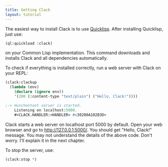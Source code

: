 ```yaml
---
title: Getting Clack
layout: tutorial
---
```


The easiest way to install Clack is to use
[Quicklisp](http://beta.quicklisp.org/). After installing Quicklisp, just use:

~~~lisp
(ql:quickload :clack)
~~~

on your Common Lisp implementation. This command downloads and installs Clack
and all dependencies automatically.

To check if everything is installed correctly, run a web server with Clack on
your REPL:

~~~lisp
(clack:clackup
  (lambda (env)
    (declare (ignore env))
    '(200 (:content-type "text/plain") ("Hello, Clack!"))))

;-> Hunchentoot server is started.
    Listening on localhost:5000.
    #<CLACK.HANDLER:<HANDLER> #x30200A102B3D>
~~~

Clack starts a web server on localhost port 5000 by default. Open your web
browser and go to http://127.0.0.1:5000/. You should get "Hello, Clack!"
message. You may not understand the details of the above code. Don't worry. I'll
explain it in the next chapter.

To stop the server, use:

~~~lisp
(clack:stop *)
~~~
